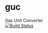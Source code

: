 # guc
Gas Unit Converter  
[![Build Status](https://travis-ci.org/hand-dot/guc.svg?branch=master)](https://travis-ci.org/hand-dot/guc)